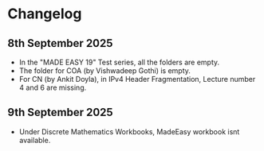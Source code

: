 # Changelog
## 8th September 2025
+ In the "MADE EASY 19" Test series, all the folders are empty.
+ The folder for COA (by Vishwadeep Gothi) is empty.
+ For CN (by Ankit Doyla), in IPv4 Header Fragmentation, Lecture number 4 and 6 are missing.
## 9th September 2025
+ Under Discrete Mathematics Workbooks, MadeEasy workbook isnt available.
